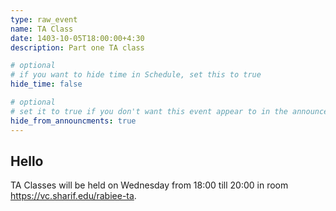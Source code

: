 ```yaml
---
type: raw_event
name: TA Class
date: 1403-10-05T18:00:00+4:30
description: Part one TA class

# optional
# if you want to hide time in Schedule, set this to true
hide_time: false

# optional
# set it to true if you don't want this event appear to in the announcements section
hide_from_announcments: true
---
```

<!-- you can create custom content using markdown. this section will be placed in "Course Materials (in schedule section)" -->
## Hello
TA Classes will be held on Wednesday from 18:00 till 20:00 in room https://vc.sharif.edu/rabiee-ta.